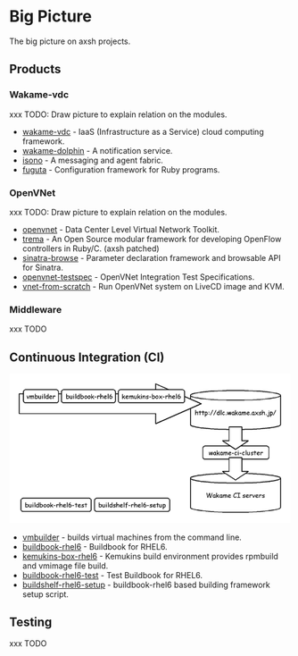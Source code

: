 Big Picture
===========

The big picture on axsh projects.

## Products

### Wakame-vdc

xxx TODO: Draw picture to explain relation on the modules.

* [wakame-vdc](https://github.com/axsh/wakame-vdc) - IaaS (Infrastructure as a Service) cloud computing framework.
* [wakame-dolphin](https://github.com/axsh/wakame-dolphin) - A notification service.
* [isono](https://github.com/axsh/isono) - A messaging and agent fabric.
* [fuguta](https://github.com/axsh/fuguta) - Configuration framework for Ruby programs.

### OpenVNet

xxx TODO: Draw picture to explain relation on the modules.

* [openvnet](https://github.com/axsh/openvnet) - Data Center Level Virtual Network Toolkit.
* [trema](https://github.com/axsh/trema) - An Open Source modular framework for developing OpenFlow controllers in Ruby/C. (axsh patched)
* [sinatra-browse](https://github.com/axsh/sinatra-browse) - Parameter declaration framework and browsable API for Sinatra.
* [openvnet-testspec](https://github.com/axsh/openvnet-testspec) - OpenVNet Integration Test Specifications.
* [vnet-from-scratch](https://github.com/axsh/vnet-from-scratch) - Run OpenVNet system on LiveCD image and KVM.

### Middleware

xxx TODO

## Continuous Integration (CI)

![](draw/ci.png)

* [vmbuilder](https://github.com/hansode/vmbuilder) - builds virtual machines from the command line.
* [buildbook-rhel6](https://github.com/hansode/buildbook-rhel6) - Buildbook for RHEL6.
* [kemukins-box-rhel6](https://github.com/wakameci/kemukins-box-rhel6) - Kemukins build environment provides rpmbuild and vmimage file build.
* [buildbook-rhel6-test](https://github.com/hansode/buildbook-rhel6-test) - Test Buildbook for RHEL6.
* [buildshelf-rhel6-setup](https://github.com/hansode/buildshelf-rhel6-setup) - buildbook-rhel6 based building framework setup script.

## Testing

xxx TODO
